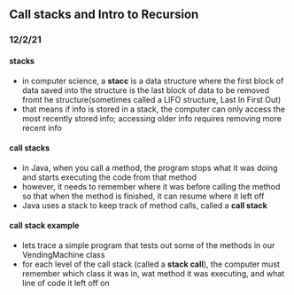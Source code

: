 ## Call stacks and Intro to Recursion
### 12/2/21
#### stacks
- in computer science, a **stacc** is a data structure where the first block of data saved into the structure is the last block of data to be removed fromt he structure(sometimes called a LIFO structure, Last In First Out)
- that means if info is stored in a stack, the computer can only access the most recently stored info; accessing older info requires removing more recent info

#### call stacks
- in Java, when you call a method, the program stops what it was doing and starts executing the code from that method
- however, it needs to remember where it was before calling the method so that when the method is finished, it can resume where it left off
- Java uses a stack to keep track of method calls, called a **call stack**

#### call stack example
- lets trace a simple program that tests out some of the methods in our VendingMachine class
- for each level of the call stack (called a **stack call**), the computer must remember which class it was in, wat method it was executing, and what line of code it left off on